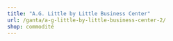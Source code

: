 ```yaml
---
title: "A.G. Little by Little Business Center"
url: /ganta/a-g-little-by-little-business-center-2/
shop: commodité
---
```

